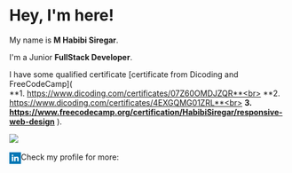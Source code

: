 # Hey, I'm here! 

My name is **M Habibi Siregar**.<br>

I'm a Junior **FullStack Developer**.<br>

I have some qualified certificate  [certificate from Dicoding and FreeCodeCamp](<br>
**1. https://www.dicoding.com/certificates/07Z60OMDJZQR**<br>
**2. https://www.dicoding.com/certificates/4EXGQMG01ZRL**<br>
**3. https://www.freecodecamp.org/certification/HabibiSiregar/responsive-web-design**
).<br>

<div align="left">
  <picture>
  <source
    srcset="https://github-readme-stats.vercel.app/api/top-langs/?username=Kyra-Code79&layout=pie&langs_count=8&theme=tokyonight"
    media="(prefers-color-scheme: dark), (prefers-color-scheme: no-preference)"
  />
  <img src="https://github-readme-stats.vercel.app/api?username=Kyra-Code79&show_icons=true" />
</picture>
</div>

Check my profile for more:
<a href="https://www.linkedin.com/in/habibisiregar79/">
  <img align="left" alt="Habibi Siregar Linkdin" width="21px" src="https://raw.githubusercontent.com/edent/SuperTinyIcons/099dc12b59179d07d534069bc8551718f786d91a/images/svg/linkedin.svg" />
</a>
